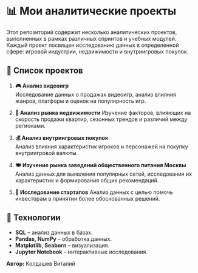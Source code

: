 # 📊 Мои аналитические проекты  

Этот репозиторий содержит несколько аналитических проектов, выполненных в рамках различных спринтов и учебных модулей.  
Каждый проект посвящен исследованию данных в определенной сфере: игровой индустрии, недвижимости и внутриигровых покупок.  

## 📂 Список проектов  

1. **🎮 Анализ видеоигр**  
   Исследование данных о продажах видеоигр, анализ влияния жанров, платформ и оценок на популярность игр.  

2. **🏡 Анализ рынка недвижимости**
   Изучение факторов, влияющих на скорость продажи квартир, сезонных трендов и различий между регионами.  

3. **💰 Анализ внутриигровых покупок**  
   Анализ влияния характеристик игроков и персонажей на покупку внутриигровой валюты.  

4. **🍽️ Изучение рынка заведений общественного питания Москвы**
   Анализ данных для выявления популярных сетей, исследования их характеристик и формирования общих рекомендаций.

5. **🚀 Исследование стартапов**
   Анализ данных с целью помочь инвесторам в принятии более обоснованных решений.
## 🚀 Технологии  
- **SQL** – анализ данных в базах.  
- **Pandas, NumPy** – обработка данных.  
- **Matplotlib, Seaborn** – визуализация.  
- **Jupyter Notebook** – интерактивные исследования. 

**Автор:** Колдашев Виталий  
